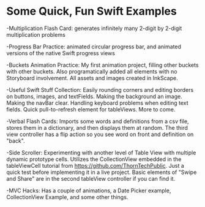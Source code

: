 # Some Quick, Fun Swift Examples

-Multiplication Flash Card: generates infinitely many 2-digit by 2-digit multiplication problems

-Progress Bar Practice: animated circular progress bar, and animated versions of the native Swift progress views

-Buckets Animation Practice: My first animation project, filling other buckets with other buckets. Also programatically added all elements with no Storyboard involvement. All assets and images created in InkScape.

-Useful Swift Stuff Collection: Easily rounding corners and editing borders on buttons, images, and textFields. Making the background an image. Making the navBar clear. Handling keyboard problems when editing text fields. Quick pull-to-refresh element for tableViews. More to come.

-Verbal Flash Cards: Imports some words and definitions from a csv file, stores them in a dictionary, and then displays them at random. The third view controller has a flip action so you see word on front and definition on "back". 

-Side Scroller: Experimenting with another level of Table View with multiple dynamic prototype cells. Utilizes the CollectionView embedded in the tableViewCell tutorial from https://github.com/ThornTechPublic. Just a quick test before implementing it in a live project. Basic elements of "Swipe and Share" are in the second tableView controller if you can find it.

-MVC Hacks: Has a couple of animations, a Date Picker example, CollectionView Example, and some other things.
